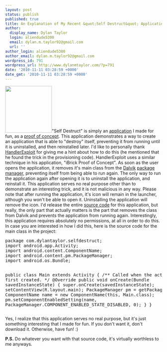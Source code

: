 ```yaml
---
layout: post
status: publish
published: true
title: An Explanation of My Recent &quot;Self Destruct&quot; Application
author:
  display_name: Dylan Taylor
  login: aliendude5300
  email: dylan.m.taylor92@gmail.com
  url: ''
author_login: aliendude5300
author_email: dylan.m.taylor92@gmail.com
wordpress_id: 791
wordpress_url: http://www.dylanmtaylor.com/?p=791
date: '2010-11-11 03:28:59 +0000'
date_gmt: '2010-11-11 03:28:59 +0000'
---
```

<p><a href="http://www.dylanmtaylor.com/?attachment_id=857"><img class="alignleft size-thumbnail wp-image-857" title="Self Destruct Icon" src="http://www.dylanmtaylor.com/wp-content/uploads/2010/11/skull-and-crossbones-redish2-150x150.png" alt="" width="150" height="150" /></a>"<span class="zem_slink">Self Destruct</span>" is simply an <a class="zem_slink" title="Application software" rel="wikipedia" href="http://en.wikipedia.org/wiki/Application_software">application</a> I made for fun, as a <a class="zem_slink" title="Proof of concept" rel="wikipedia" href="http://en.wikipedia.org/wiki/Proof_of_concept">proof of concept</a>. This application demonstrates a way to create an application that is able to "destroy" itself, preventing it from running until it is uninstalled, and then reinstalled later. I'd like to personally thank <a href="http://blog.handlerexploit.com/">HandlerExploit</a> for giving me a hint about how to do this (he mentioned that he found the trick in the provisioning code). HandlerExploit uses a similar technique in his application, "iBrick Proof of Concept". As soon as the user opens the application, it removes it's main class from the <a class="zem_slink" title="Dalvik (software)" rel="wikipedia" href="http://en.wikipedia.org/wiki/Dalvik_%28software%29">Dalvik</a> <a class="zem_slink" title="Package management system" rel="wikipedia" href="http://en.wikipedia.org/wiki/Package_management_system">package manager</a>, preventing itself from being able to run again. The only way to run the application again after opening it is to uninstall the application, and reinstall it. This application serves no real purpose other than to demonstrate an interesting trick, and it is not malicious in any way. Please note that after running the application, it's icon will remain in the launcher, although you won't be able to open it. Uninstalling the application will remove the icon. I'd release the entire <a class="zem_slink" title="Source code" rel="wikipedia" href="http://en.wikipedia.org/wiki/Source_code">source code</a> for this application, but really, the only part that actually matters is the part that removes the class from Dalvik and prevents the application from running again. Interestingly, this application requires absolutely no permissions, at all in order to do this. In case you are interested in how I did this, here is the source code for the main class in the project:</p>
<pre>package com.dylantaylor.selfdestruct;
import android.app.Activity;
import android.content.ComponentName;
import android.content.pm.PackageManager;
import android.os.Bundle;

public class Main extends Activity {
    /** Called when the activity is first created. */
    @Override
    public void onCreate(Bundle savedInstanceState) {
        super.onCreate(savedInstanceState);
        setContentView(R.layout.main);
        PackageManager pm = getPackageManager(); ComponentName name = new ComponentName(this, Main.class);
        pm.setComponentEnabledSetting(name, PackageManager.COMPONENT_ENABLED_STATE_DISABLED, 0);
    }
}</pre>
<p>Yes, I realize that this application serves no real purpose, but it's just something interesting that I made for fun. If you don't want it, don't download it. Otherwise, have fun! :)</p>
<p><strong>P.S.</strong> Do whatever you want with that source code, it's virtually worthless to me anyways.</p>

